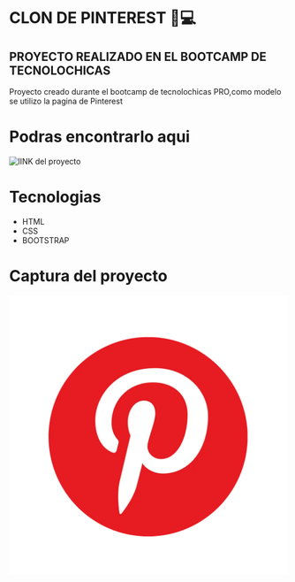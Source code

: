 #  CLON DE PINTEREST 👩💻

## PROYECTO  REALIZADO EN EL BOOTCAMP DE TECNOLOCHICAS

  Proyecto creado durante el bootcamp de tecnolochicas PRO,como modelo se utilizo la pagina de Pinterest
# Podras encontrarlo aqui
![lINK del proyecto](https://cinthia-26.github.io/pinterest-clon/)

# Tecnologias

* HTML
* CSS
* BOOTSTRAP

# Captura del proyecto
![Captura del proyecto](/imagenes/Pinterest_Icon.png)
